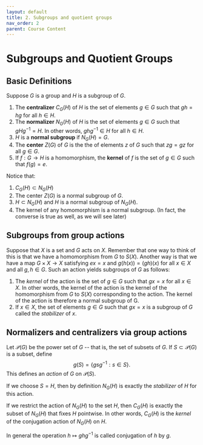 ```yaml
---
layout: default
title: 2. Subgroups and quotient groups
nav_order: 2
parent: Course Content
---
```


# Subgroups and Quotient Groups

## Basic Definitions

Suppose $G$ is a group and $H$ is a subgroup of $G$.

1. The **centralizer** $C_{G}(H)$ of $H$ is the set of elements $g\in G$ such that $gh=hg$ for all $h\in H$. 
2. The **normalizer**  $N_{G}(H)$ of $H$ is the set of elements $g\in G$ such that $gHg^{-1}=H$.  In other words, $ghg^{-1}\in H$ for all
$h\in H$. 
4.  $H$ is a **normal subgroup** if $N_{G}(H)=G$.
5. The **center** $Z(G)$ of $G$ is the the of elements $z$ of $G$ such that $zg=gz$ for all $g\in G$. 
6. If $f:G\to H$ is a homomorphism, the **kernel** of $f$ is the set of $g\in G$ such that $f(g)=e$. 

Notice that:
1.  $C_{G}(H)\subset N_{G}(H)$
2.  The center $Z(G)$ is a normal subgroup of $G$. 
3.  $H\subset N_{G}(H)$ and $H$ is a normal subgroup of $N_{G}(H)$.
4.  The kernel of any homomorphism is a normal subgroup. (In fact, the converse is true as well, as we will see later)


## Subgroups from group actions

Suppose that $X$ is a set and $G$ acts on $X$.  Remember that one way to think of this is that we have a homomorphism from $G$ to $S(X)$.
Another way is that we have a map $G\times X\to X$ satisfying $ex=x$ and $g(h(x))=(gh)(x)$ for all $x\in X$ and all $g,h\in G$. 
Such an action yields subgroups of $G$ as follows:

1. The *kernel* of the action is the set of $g\in G$ such that $gx=x$ for all $x\in X$.  In other words, the kernel of the action is the kernel of the
homomorphism from $G$ to $S(X)$ corresponding to the action.  The kernel of the action is therefore a normal subgroup of G.
2. If $x\in X$, the set of elements $g\in G$ such that $gx=x$ is a subgroup of $G$ called the *stabilizer* of $x$. 
 

## Normalizers and centralizers via group actions

Let $\mathcal{P}(G)$ be the power set of $G$ -- that is, the set of subsets of $G$.  If $S\subset\mathcal{P}(G)$ is
a subset, define 
$$
g(S)=\{gsg^{-1} : s\in S\}.
$$
This defines an *action* of $G$ on $\mathcal{P}(S)$.

If we choose $S=H$, then by definition $N_{G}(H)$ is exactly the *stabilizer* of $H$ for this action.

If we restrict the action of $N_{G}(H)$ to the set $H$, then $C_{G}(H)$ is exactly the subset of $N_{G}(H)$
that fixes $H$ pointwise.  In other words, $C_{G}(H)$ is the *kernel* of the conjugation action of $N_{G}(H)$ on $H$. 

In general the operation $h\mapsto ghg^{-1}$ is called conjugation of $h$ by $g$. 